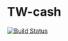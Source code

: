 # TW-cash
[![Build Status](https://travis-ci.org/Zhanglei-git/TW-cash.svg?branch=master)](https://travis-ci.org/Zhanglei-git/TW-cash)